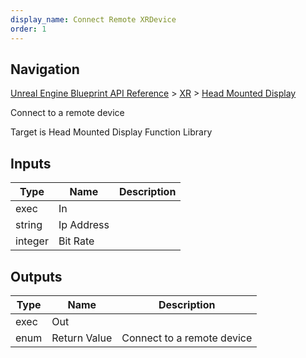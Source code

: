 ```yaml
---
display_name: Connect Remote XRDevice
order: 1
---
```

## Navigation

[Unreal Engine Blueprint API Reference](https://dev.epicgames.com/documentation/en-us/unreal-engine/BlueprintAPI) > [XR](https://dev.epicgames.com/documentation/en-us/unreal-engine/BlueprintAPI/XR) > [Head Mounted Display](https://dev.epicgames.com/documentation/en-us/unreal-engine/BlueprintAPI/XR/HeadMountedDisplay)

Connect to a remote device

Target is Head Mounted Display Function Library

## Inputs

| Type | Name | Description |
| --- | --- | --- |
| exec | In |  |
| string | Ip Address |  |
| integer | Bit Rate |  |

## Outputs

| Type | Name | Description |
| --- | --- | --- |
| exec | Out |  |
| enum | Return Value | Connect to a remote device |
